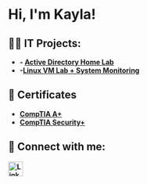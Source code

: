 <h1>Hi, I'm Kayla!

<h2>👨‍💻 IT Projects:</h2>

- <b>- [Active Directory Home Lab](https://github.com/kayladdavisurl)
- -[Linux VM Lab + System Monitoring](https://github.com/kayladdavisurl)


<h2>📄 Certificates</h2>

- [CompTIA A+](https://www.credly.com/badges/71454196-8016-4fb2-a9c0-240fa3a35924/public_url)
- [CompTIA Security+](https://www.credly.com/badges/6fc70aba-0117-45f4-95d2-2f739ae29e48/public_url)

<h2> 🤳 Connect with me:</h2>


[linkedin]:<a href="https://www.linkedin.com/in/kayla-davis2300?utm_source=share&utm_campaign=share_via&utm_content=profile&utm_medium=ios_app" target="_blank">
  <img src="https://cdn.jsdelivr.net/gh/devicons/devicon/icons/linkedin/linkedin-original.svg" alt="LinkedIn" width="30" height="30">
</a>

<!--
**joshmadakor1/joshmadakor1** is a ✨ _special_ ✨ repository because its `README.md` (this file) appears on your GitHub profile.

Here are some ideas to get you started:

- 🔭 I’m currently working on ...
- 🌱 I’m currently learning ...
- 👯 I’m looking to collaborate on ...
- 🤔 I’m looking for help with ...
- 💬 Ask me about ...
- 📫 How to reach me: ...
- 😄 Pronouns: ...
- ⚡ Fun fact: ...
-->
